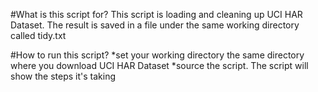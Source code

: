 #What is this script for?
  This script is loading and cleaning up UCI HAR Dataset. The result is saved in a file under the same working directory called tidy.txt

#How to run this script?
  *set your working directory the same directory where you download UCI HAR Dataset
  *source the script. The script will show the steps it's taking
